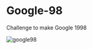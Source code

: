 # Google-98
Challenge to make Google 1998



![google98](https://github.com/eminsahin21/Google1998/assets/75633311/618a02d4-b992-4c5f-aa2f-3b9d9db58d1d)
